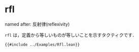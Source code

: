 # rfl

named after: 反射律(reflexivity)

`rfl` は，定義から等しいものが等しいことを示すタクティクです．

```lean
{{#include ../Examples/Rfl.lean}}
```